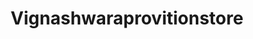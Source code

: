 ---
title: "Vignashwaraprovitionstore"
url: /thiruvananthapuram/vignashwaraprovitionstore/
shop: general
---